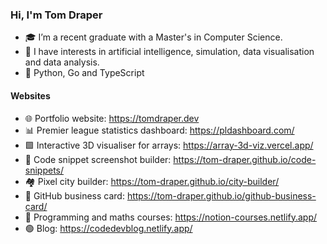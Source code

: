 ### Hi, I'm Tom Draper
- 🎓 I’m a recent graduate with a Master's in Computer Science.
- 👀 I have interests in artificial intelligence, simulation, data visualisation and data analysis.
- 💙 Python, Go and TypeScript
#### Websites
- 🌐 Portfolio website:                    <a href="https://tomdraper.dev" target="_blank">https://tomdraper.dev</a>
- 📊 Premier league statistics dashboard: https://pldashboard.com/
- 🟩 Interactive 3D visualiser for arrays:                 https://array-3d-viz.vercel.app/
- 📸 Code snippet screenshot builder: https://tom-draper.github.io/code-snippets/
- 🏘️ Pixel city builder:                  https://tom-draper.github.io/city-builder/
- 🪪 GitHub business card: https://tom-draper.github.io/github-business-card/
- 📖 Programming and maths courses:       https://notion-courses.netlify.app/
- 🟢 Blog:                                https://codedevblog.netlify.app/

